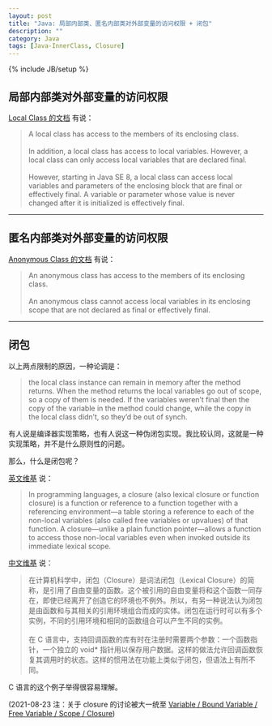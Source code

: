 ```yaml
---
layout: post
title: "Java: 局部内部类、匿名内部类对外部变量的访问权限 + 闭包"
description: ""
category: Java
tags: [Java-InnerClass, Closure]
---
```

{% include JB/setup %}

## 局部内部类对外部变量的访问权限

[Local Class 的文档](http://docs.oracle.com/javase/tutorial/java/javaOO/localclasses.html) 有说：

> A local class has access to the members of its enclosing class.  
> <br/>
> In addition, a local class has access to local variables. However, a local class can only access local variables that are declared final.  
> <br/>
> However, starting in Java SE 8, a local class can access local variables and parameters of the enclosing block that are final or effectively final. A variable or parameter whose value is never changed after it is initialized is effectively final.

---

## 匿名内部类对外部变量的访问权限

[Anonymous Class 的文档](http://docs.oracle.com/javase/tutorial/java/javaOO/anonymousclasses.html#accessing) 有说：

> An anonymous class has access to the members of its enclosing class.  
> <br/>
> An anonymous class cannot access local variables in its enclosing scope that are not declared as final or effectively final.

---

## 闭包

以上两点限制的原因，一种论调是：

> the local class instance can remain in memory after the method returns. When the method returns the local variables go out of scope, so a copy of them is needed. If the variables weren’t final then the copy of the variable in the method could change, while the copy in the local class didn’t, so they’d be out of synch. 

有人说是编译器实现策略，也有人说这一种伪闭包实现。我比较认同，这就是一种实现策略，并不是什么原则性的问题。  

那么，什么是闭包呢？  

[英文维基](http://en.wikipedia.org/wiki/Closure_%28computer_science%29) 说：

> In programming languages, a closure (also lexical closure or function closure) is a function or reference to a function together with a referencing environment—a table storing a reference to each of the non-local variables (also called free variables or upvalues) of that function. A closure—unlike a plain function pointer—allows a function to access those non-local variables even when invoked outside its immediate lexical scope.

[中文维基](http://zh.wikipedia.org/zh/%E9%97%AD%E5%8C%85_%28%E8%AE%A1%E7%AE%97%E6%9C%BA%E7%A7%91%E5%AD%A6%29) 说：

> 在计算机科学中，闭包（Closure）是词法闭包（Lexical Closure）的简称，是引用了自由变量的函数。这个被引用的自由变量将和这个函数一同存在，即使已经离开了创造它的环境也不例外。所以，有另一种说法认为闭包是由函数和与其相关的引用环境组合而成的实体。闭包在运行时可以有多个实例，不同的引用环境和相同的函数组合可以产生不同的实例。  
> <br/>
> 在 C 语言中，支持回调函数的库有时在注册时需要两个参数：一个函数指针，一个独立的 void* 指针用以保存用户数据。这样的做法允许回调函数恢复其调用时的状态。这样的惯用法在功能上类似于闭包，但语法上有所不同。

C 语言的这个例子举得很容易理解。

(2021-08-23 注：关于 closure 的讨论被大一统至 [Variable / Bound Variable / Free Variable / Scope / Closure](/compiler/2020/12/05/variable-bound-variable-free-variable-scope-closure))